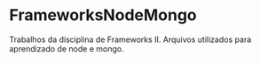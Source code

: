 # FrameworksNodeMongo
Trabalhos da disciplina de Frameworks II.
Arquivos utilizados para aprendizado de node e mongo.

